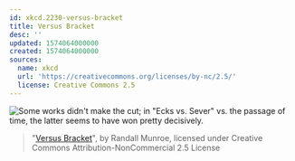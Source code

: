 ```yaml
---
id: xkcd.2230-versus-bracket
title: Versus Bracket
desc: ''
updated: 1574064000000
created: 1574064000000
sources:
  name: xkcd
  url: 'https://creativecommons.org/licenses/by-nc/2.5/'
  license: Creative Commons 2.5
---
```

![Some works didn't make the cut; in "Ecks vs. Sever" vs. the passage of time, the latter seems to have won pretty decisively.](https://imgs.xkcd.com/comics/versus_bracket.png)
> "[Versus Bracket](https://xkcd.com/2230/)", by Randall Munroe, licensed under Creative Commons Attribution-NonCommercial 2.5 License
